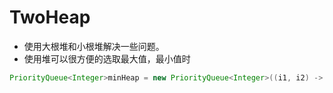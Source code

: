 # TwoHeap

* 使用大根堆和小根堆解决一些问题。
* 使用堆可以很方便的选取最大值，最小值时

```java
PriorityQueue<Integer>minHeap = new PriorityQueue<Integer>((i1, i2) -> i1-i2);PriorityQueue<Integer>maxHeap = new PriorityQueue<Integer>((i1, i2) -> i2-i1);
```
